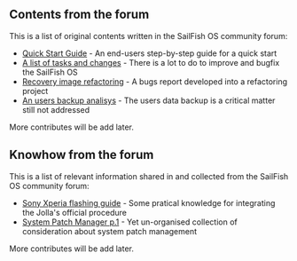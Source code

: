 ## Contents from the forum

This is a list of original contents written in the SailFish OS community forum:

* [Quick Start Guide](./quick-start-guide.md) - An end-users step-by-step guide for a quick start
* [A list of tasks and changes](./tasks-and-changes-todo.md) - There is a lot to do to improve and bugfix the SailFish OS
* [Recovery image refactoring](todo/recovery-image-refactoring.md) - A bugs report developed into a refactoring project
* [An users backup analisys](./users-backup-analisys.md) - The users data backup is a critical matter still not addressed

More contributes will be add later.

## Knowhow from the forum

This is a list of relevant information shared in and collected from the SailFish OS community forum:

* [Sony Xperia flashing guide](./knowhow/flashing-tools-for-Xperia-phones.md)  - Some pratical knowledge for integrating the Jolla's official procedure
* [System Patch Manager p.1](./knowhow/scripting-for-patch-manager.md) - Yet un-organised collection of consideration about system patch management

More contributes will be add later.
